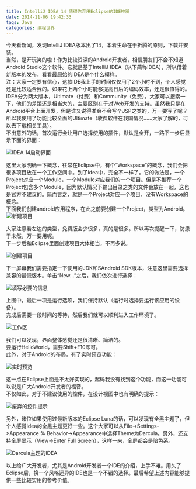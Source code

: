 ```yaml
---
title: IntelliJ IDEA 14 值得你弃用Eclipse的IDE神器
date: 2014-11-06 19:42:33
tags: Java
categories: 编程世界
---
```


今天看新闻，发现IntelliJ IDEA版本出了14，本着生命在于折腾的原则，下载并安装。   
当然，是开玩笑的啦！作为比较资深的Android开发者，相信朋友们不会不知道Android Studio这个软件。它就是基于IntelliJ IDEA（以下简称IDEA），所以借着新版本的发布，看看最原始的IDEA是个什么模样。   
注：大家一定要有信心，这款IDE我上手的时间仅仅用了2个小时不到，个人感觉还是比较适合我的。如果花上两个小时能够提高日后的编码效率，还是很值得的。   
IDEA分为两大版本，Ultimate（付费）和Community（免费）。大家可以搜索一下，他们的差距还是相当大的，主要区别在于对Web开发的支持。虽然我只是在Android平台上面开发，但是谁又说得准会不会写个JSP之类的，万一要写了呢？所以我使用了功能比较全面的Ultimate（收费软件在我国情况……大家了解的，可以去下载相关工具）。   
不出意外的话，首次运行会让用户选择使用的插件，默认是全开，一路下一步后显示下面的界面：   

![IDEA 14启动界面](https://img-blog.csdn.net/20141106191706001?watermark/2/text/aHR0cDovL2Jsb2cuY3Nkbi5uZXQveHdobmV3/font/5a6L5L2T/fontsize/400/fill/I0JBQkFCMA==/dissolve/70/gravity/Center)

这里大家明确一下概念，往常在Eclipse中，有个“Workspace”的概念，我们会把很多项目放在一个工作空间中。到了idea中，完全不一样了。它的做法是，一个Project对应一个Module，一个Module对应我们的一个项目。但是不推荐一个Project包含多个Module，因为默认情况下输出目录之类的文件会放在一起，这也是官方不建议的。简而言之，就是一个Project对应一个项目，没有Workspace的概念。   
下面我们创建android应用程序，在此之前要创建一个Project，类型为Android。   
![新建项目](https://img-blog.csdn.net/20141106192220312?watermark/2/text/aHR0cDovL2Jsb2cuY3Nkbi5uZXQveHdobmV3/font/5a6L5L2T/fontsize/400/fill/I0JBQkFCMA==/dissolve/70/gravity/Center)

大家注意看左边的类型，免费版会少很多，真的是很多。所以再次提醒一下，防患于未然，万一要用呢。   
下一步后和Eclipse里面创建项目大体相当，不再多说。   

![创建项目](https://img-blog.csdn.net/20141106192406968?watermark/2/text/aHR0cDovL2Jsb2cuY3Nkbi5uZXQveHdobmV3/font/5a6L5L2T/fontsize/400/fill/I0JBQkFCMA==/dissolve/70/gravity/Center)

下一屏幕我们需要指定一下使用的JDK和SAndroid SDK版本，注意这里需要选择兼容的最低版本。单击“New...”之后，我们依次进行选择：   

![填写必要的信息](https://img-blog.csdn.net/20141106192718692?watermark/2/text/aHR0cDovL2Jsb2cuY3Nkbi5uZXQveHdobmV3/font/5a6L5L2T/fontsize/400/fill/I0JBQkFCMA==/dissolve/70/gravity/Center)

上图中，最后一项是运行选项，我们保持默认（运行时选择要运行该应用的设备）。   
完成后需要一段时间的等待，然后我们就可以顺利进入工作环境了。   

![工作区](https://img-blog.csdn.net/20141106193148781?watermark/2/text/aHR0cDovL2Jsb2cuY3Nkbi5uZXQveHdobmV3/font/5a6L5L2T/fontsize/400/fill/I0JBQkFCMA==/dissolve/70/gravity/Center)

我们可以发现，界面整体感觉还是很清晰、简洁的。   
要运行HelloWorld，需要Shift+F10即可。    
此外，对于Android的布局，有了实时预览功能：   

![实时预览](https://img-blog.csdn.net/20141106193436984?watermark/2/text/aHR0cDovL2Jsb2cuY3Nkbi5uZXQveHdobmV3/font/5a6L5L2T/fontsize/400/fill/I0JBQkFCMA==/dissolve/70/gravity/Center)   

这一点在Eclipse上面是不太好实现的，起码我没有找到这个功能，而这一功能可以说是广大Android开发者的福音。   
不仅如此，对于不建议使用的控件，在设计视图中也有明确的提示：    

![废弃的控件提示](https://img-blog.csdn.net/20141106193535350?watermark/2/text/aHR0cDovL2Jsb2cuY3Nkbi5uZXQveHdobmV3/font/5a6L5L2T/fontsize/400/fill/I0JBQkFCMA==/dissolve/70/gravity/Center)   

另外，诸位如果使用过最新版本的Eclipse Luna的话，可以发现有全黑主题了，但个人感觉Idea的全黑主题更好一些。这个大家可以从File->Settings->Appearance % Behavior->Appearance中选择Theme为Darcula。另外，还支持全屏显示（View->Enter Full Screen），这样一来，全屏都会是暗色系。   

![Darcula主题的IDEA](https://img-blog.csdn.net/20141106194006140?watermark/2/text/aHR0cDovL2Jsb2cuY3Nkbi5uZXQveHdobmV3/font/5a6L5L2T/fontsize/400/fill/I0JBQkFCMA==/dissolve/70/gravity/Center)

以上给广大开发者，尤其是Android开发者一个IDE的介绍，上手不难。用久了Eclipse后，换一个风格迥异的IDE也是一个不错的选择。最后希望上述内容能够提供一些比较实用的参考价值。